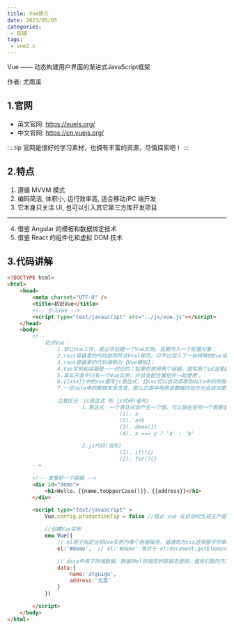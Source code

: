```yaml
---
title: Vue简介
date: 2023/05/05
categories:
 - 前端
tags:
 - vue2.x
---
```


Vue —— 动态构建用户界面的渐进式JavaScript框架

作者: 尤雨溪

## 1.官网

- 英文官网: https://vuejs.org/
- 中文官网: https://cn.vuejs.org/

::: tip
官网是很好的学习素材，也拥有丰富的资源，尽情探索吧！
:::

## 2.特点

1. 遵循 MVVM 模式
2. 编码简洁, 体积小, 运行效率高, 适合移动/PC 端开发
3. 它本身只关注 UI, 也可以引入其它第三方库开发项目
---
4. 借鉴 Angular 的模板和数据绑定技术
5. 借鉴 React 的组件化和虚拟 DOM 技术

## 3.代码讲解

```html
<!DOCTYPE html>
<html>
	<head>
		<meta charset="UTF-8" />
		<title>初识Vue</title>
		<!-- 引入Vue -->
		<script type="text/javascript" src="../js/vue.js"></script>
	</head>
	<body>
		<!-- 
			初识Vue：
				1.想让Vue工作，就必须创建一个Vue实例，且要传入一个配置对象；
				2.root容器里的代码依然符合html规范，只不过混入了一些特殊的Vue语法；
				3.root容器里的代码被称为【Vue模板】；
				4.Vue实例和容器是一一对应的；如果你想用两个容器，就写两个id选择器，写两个vue实例；
				5.真实开发中只有一个Vue实例，并且会配合着组件一起使用；
				6.{{xxx}}中的xxx要写js表达式，且xxx可以自动读取到data中的所有属性；
				7.一旦data中的数据发生改变，那么页面中用到该数据的地方也会自动更新；

				注意区分：js表达式 和 js代码(语句)
						1.表达式：一个表达式会产生一个值，可以放在任何一个需要值的地方：
									(1). a
									(2). a+b
									(3). demo(1)
									(4). x === y ? 'a' : 'b'

						2.js代码(语句)
									(1). if(){}
									(2). for(){}
		-->

		<!-- 准备好一个容器 -->
		<div id="demo">
			<h1>Hello，{{name.toUpperCase()}}，{{address}}</h1>
		</div>

		<script type="text/javascript" >
			Vue.config.productionTip = false //阻止 vue 在启动时生成生产提示。

			//创建Vue实例
			new Vue({
                // el用于指定当前Vue实例为哪个容器服务，值通常为css选择器字符串。
				el:'#demo',  // el:'#demo' 等价于 el:document.getElementById('demo')，类选择器也可以使用，如：el:'.demo'，但是一般选择使用id选择器。

                // data中用于存储数据，数据供el所指定的容器去使用，值我们暂时先写成一个对象。
				data:{ 
					name:'atguigu',
					address:'北京'
				}
			})

		</script>
	</body>
</html>
```
